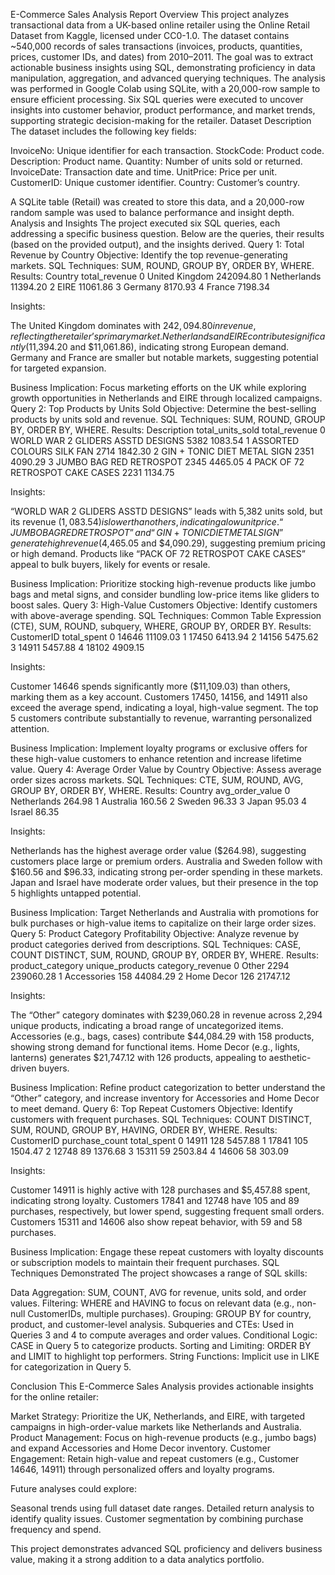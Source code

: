 E-Commerce Sales Analysis Report
Overview
This project analyzes transactional data from a UK-based online retailer using the Online Retail Dataset from Kaggle, licensed under CC0-1.0. The dataset contains ~540,000 records of sales transactions (invoices, products, quantities, prices, customer IDs, and dates) from 2010–2011. The goal was to extract actionable business insights using SQL, demonstrating proficiency in data manipulation, aggregation, and advanced querying techniques.
The analysis was performed in Google Colab using SQLite, with a 20,000-row sample to ensure efficient processing. Six SQL queries were executed to uncover insights into customer behavior, product performance, and market trends, supporting strategic decision-making for the retailer.
Dataset Description
The dataset includes the following key fields:

InvoiceNo: Unique identifier for each transaction.
StockCode: Product code.
Description: Product name.
Quantity: Number of units sold or returned.
InvoiceDate: Transaction date and time.
UnitPrice: Price per unit.
CustomerID: Unique customer identifier.
Country: Customer’s country.

A SQLite table (Retail) was created to store this data, and a 20,000-row random sample was used to balance performance and insight depth.
Analysis and Insights
The project executed six SQL queries, each addressing a specific business question. Below are the queries, their results (based on the provided output), and the insights derived.
Query 1: Total Revenue by Country
Objective: Identify the top revenue-generating markets.
SQL Techniques: SUM, ROUND, GROUP BY, ORDER BY, WHERE.
Results:
          Country  total_revenue
0  United Kingdom      242094.80
1     Netherlands       11394.20
2            EIRE       11061.86
3         Germany        8170.93
4          France        7198.34

Insights:

The United Kingdom dominates with $242,094.80 in revenue, reflecting the retailer’s primary market.
Netherlands and EIRE contribute significantly ($11,394.20 and $11,061.86), indicating strong European demand.
Germany and France are smaller but notable markets, suggesting potential for targeted expansion.

Business Implication: Focus marketing efforts on the UK while exploring growth opportunities in Netherlands and EIRE through localized campaigns.
Query 2: Top Products by Units Sold
Objective: Determine the best-selling products by units sold and revenue.
SQL Techniques: SUM, ROUND, GROUP BY, ORDER BY, WHERE.
Results:
                         Description  total_units_sold  total_revenue
0  WORLD WAR 2 GLIDERS ASSTD DESIGNS              5382        1083.54
1          ASSORTED COLOURS SILK FAN              2714        1842.30
2        GIN + TONIC DIET METAL SIGN              2351        4090.29
3            JUMBO BAG RED RETROSPOT              2345        4465.05
4    PACK OF 72 RETROSPOT CAKE CASES              2231        1134.75

Insights:

“WORLD WAR 2 GLIDERS ASSTD DESIGNS” leads with 5,382 units sold, but its revenue ($1,083.54) is lower than others, indicating a low unit price.
“JUMBO BAG RED RETROSPOT” and “GIN + TONIC DIET METAL SIGN” generate high revenue ($4,465.05 and $4,090.29), suggesting premium pricing or high demand.
Products like “PACK OF 72 RETROSPOT CAKE CASES” appeal to bulk buyers, likely for events or resale.

Business Implication: Prioritize stocking high-revenue products like jumbo bags and metal signs, and consider bundling low-price items like gliders to boost sales.
Query 3: High-Value Customers
Objective: Identify customers with above-average spending.
SQL Techniques: Common Table Expression (CTE), SUM, ROUND, subquery, WHERE, GROUP BY, ORDER BY.
Results:
   CustomerID  total_spent
0       14646     11109.03
1       17450      6413.94
2       14156      5475.62
3       14911      5457.88
4       18102      4909.15

Insights:

Customer 14646 spends significantly more ($11,109.03) than others, marking them as a key account.
Customers 17450, 14156, and 14911 also exceed the average spend, indicating a loyal, high-value segment.
The top 5 customers contribute substantially to revenue, warranting personalized attention.

Business Implication: Implement loyalty programs or exclusive offers for these high-value customers to enhance retention and increase lifetime value.
Query 4: Average Order Value by Country
Objective: Assess average order sizes across markets.
SQL Techniques: CTE, SUM, ROUND, AVG, GROUP BY, ORDER BY, WHERE.
Results:
       Country  avg_order_value
0  Netherlands           264.98
1    Australia           160.56
2       Sweden            96.33
3        Japan            95.03
4       Israel            86.35

Insights:

Netherlands has the highest average order value ($264.98), suggesting customers place large or premium orders.
Australia and Sweden follow with $160.56 and $96.33, indicating strong per-order spending in these markets.
Japan and Israel have moderate order values, but their presence in the top 5 highlights untapped potential.

Business Implication: Target Netherlands and Australia with promotions for bulk purchases or high-value items to capitalize on their large order sizes.
Query 5: Product Category Profitability
Objective: Analyze revenue by product categories derived from descriptions.
SQL Techniques: CASE, COUNT DISTINCT, SUM, ROUND, GROUP BY, ORDER BY, WHERE.
Results:
  product_category  unique_products  category_revenue
0            Other             2294         239060.28
1      Accessories              158          44084.29
2       Home Decor              126          21747.12

Insights:

The “Other” category dominates with $239,060.28 in revenue across 2,294 unique products, indicating a broad range of uncategorized items.
Accessories (e.g., bags, cases) contribute $44,084.29 with 158 products, showing strong demand for functional items.
Home Decor (e.g., lights, lanterns) generates $21,747.12 with 126 products, appealing to aesthetic-driven buyers.

Business Implication: Refine product categorization to better understand the “Other” category, and increase inventory for Accessories and Home Decor to meet demand.
Query 6: Top Repeat Customers
Objective: Identify customers with frequent purchases.
SQL Techniques: COUNT DISTINCT, SUM, ROUND, GROUP BY, HAVING, ORDER BY, WHERE.
Results:
   CustomerID  purchase_count  total_spent
0       14911             128      5457.88
1       17841             105      1504.47
2       12748              89      1376.68
3       15311              59      2503.84
4       14606              58       303.09

Insights:

Customer 14911 is highly active with 128 purchases and $5,457.88 spent, indicating strong loyalty.
Customers 17841 and 12748 have 105 and 89 purchases, respectively, but lower spend, suggesting frequent small orders.
Customers 15311 and 14606 also show repeat behavior, with 59 and 58 purchases.

Business Implication: Engage these repeat customers with loyalty discounts or subscription models to maintain their frequent purchases.
SQL Techniques Demonstrated
The project showcases a range of SQL skills:

Data Aggregation: SUM, COUNT, AVG for revenue, units sold, and order values.
Filtering: WHERE and HAVING to focus on relevant data (e.g., non-null CustomerIDs, multiple purchases).
Grouping: GROUP BY for country, product, and customer-level analysis.
Subqueries and CTEs: Used in Queries 3 and 4 to compute averages and order values.
Conditional Logic: CASE in Query 5 to categorize products.
Sorting and Limiting: ORDER BY and LIMIT to highlight top performers.
String Functions: Implicit use in LIKE for categorization in Query 5.

Conclusion
This E-Commerce Sales Analysis provides actionable insights for the online retailer:

Market Strategy: Prioritize the UK, Netherlands, and EIRE, with targeted campaigns in high-order-value markets like Netherlands and Australia.
Product Management: Focus on high-revenue products (e.g., jumbo bags) and expand Accessories and Home Decor inventory.
Customer Engagement: Retain high-value and repeat customers (e.g., Customer 14646, 14911) through personalized offers and loyalty programs.

Future analyses could explore:

Seasonal trends using full dataset date ranges.
Detailed return analysis to identify quality issues.
Customer segmentation by combining purchase frequency and spend.

This project demonstrates advanced SQL proficiency and delivers business value, making it a strong addition to a data analytics portfolio.
